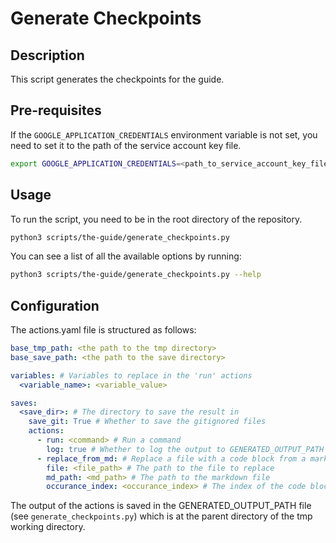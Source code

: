 # Generate Checkpoints

## Description

This script generates the checkpoints for the guide.

## Pre-requisites

If the `GOOGLE_APPLICATION_CREDENTIALS` environment variable is not set, you
need to set it to the path of the service account key file.

```bash
export GOOGLE_APPLICATION_CREDENTIALS=<path_to_service_account_key_file>
```

## Usage

To run the script, you need to be in the root directory of the repository.

```bash
python3 scripts/the-guide/generate_checkpoints.py
```

You can see a list of all the available options by running:

```bash
python3 scripts/the-guide/generate_checkpoints.py --help
```

## Configuration

The actions.yaml file is structured as follows:

```yaml
base_tmp_path: <the path to the tmp directory>
base_save_path: <the path to the save directory>

variables: # Variables to replace in the 'run' actions
  <variable_name>: <variable_value>

saves:
  <save_dir>: # The directory to save the result in
    save_git: True # Whether to save the gitignored files
    actions:
      - run: <command> # Run a command
        log: true # Whether to log the output to GENERATED_OUTPUT_PATH
      - replace_from_md: # Replace a file with a code block from a markdown file
        file: <file_path> # The path to the file to replace
        md_path: <md_path> # The path to the markdown file
        occurance_index: <occurance_index> # The index of the code block to use
```

The output of the actions is saved in the GENERATED_OUTPUT_PATH file (see
`generate_checkpoints.py`) which is at the parent directory of the tmp working
directory.
